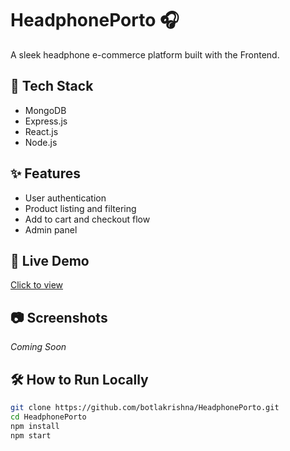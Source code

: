 # HeadphonePorto 🎧

A sleek headphone e-commerce platform built with the Frontend.

## 🚀 Tech Stack
- MongoDB
- Express.js
- React.js
- Node.js

## ✨ Features
- User authentication
- Product listing and filtering
- Add to cart and checkout flow
- Admin panel

## 🔗 Live Demo
[Click to view](https://your-live-demo-link.com)

## 📷 Screenshots
*Coming Soon*

## 🛠️ How to Run Locally
```bash
git clone https://github.com/botlakrishna/HeadphonePorto.git
cd HeadphonePorto
npm install
npm start
